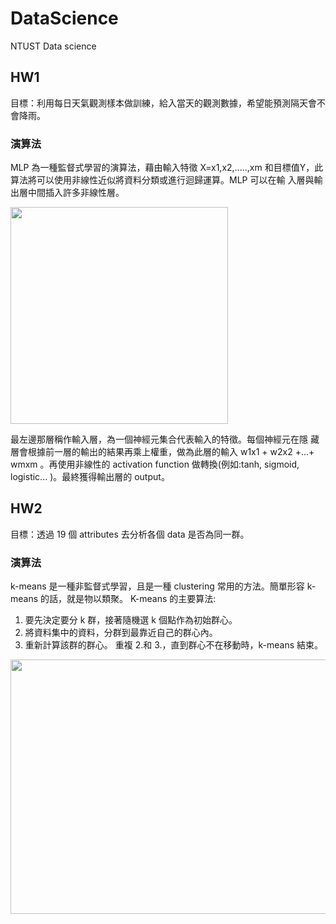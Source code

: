 # DataScience
NTUST Data science 

## HW1
目標：利用每日天氣觀測樣本做訓練，給入當天的觀測數據，希望能預測隔天會不會降雨。

### 演算法
MLP 為一種監督式學習的演算法，藉由輸入特徵 X=x1,x2,.....,xm 和目標值Y，此算法將可以使用非線性近似將資料分類或進行迴歸運算。MLP 可以在輸 入層與輸出層中間插入許多非線性層。

<img src="https://github.com/shungfu/DataScience/raw/main/resources/MLP.png" width="348" height="347">

最左邊那層稱作輸入層，為一個神經元集合代表輸入的特徵。每個神經元在隱 藏層會根據前一層的輸出的結果再乘上權重，做為此層的輸入 w1x1 + w2x2 +...+ wmxm 。再使用非線性的 activation function 做轉換(例如:tanh, sigmoid, logistic... )。最終獲得輸出層的 output。

## HW2
目標：透過 19 個 attributes 去分析各個 data 是否為同一群。

### 演算法
k-means 是一種非監督式學習，且是一種 clustering 常用的方法。簡單形容 k-means 的話，就是物以類聚。 K-means 的主要算法:
1. 要先決定要分 k 群，接著隨機選 k 個點作為初始群心。
2. 將資料集中的資料，分群到最靠近自己的群心內。
3. 重新計算該群的群心。
重複 2.和 3.，直到群心不在移動時，k-means 結束。

<img src="https://github.com/shungfu/DataScience/raw/main/resources/kmeans.png" width="592" height="407">